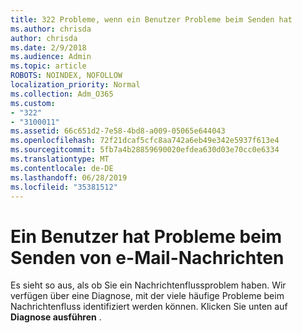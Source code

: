 ```yaml
---
title: 322 Probleme, wenn ein Benutzer Probleme beim Senden hat
ms.author: chrisda
author: chrisda
ms.date: 2/9/2018
ms.audience: Admin
ms.topic: article
ROBOTS: NOINDEX, NOFOLLOW
localization_priority: Normal
ms.collection: Adm_O365
ms.custom:
- "322"
- "3100011"
ms.assetid: 66c651d2-7e58-4bd8-a009-05065e644043
ms.openlocfilehash: 72f21dcaf5cfc8aa742a6eb49e342e5937f613e4
ms.sourcegitcommit: 5fb7a4b28859690020efdea630d03e70cc0e6334
ms.translationtype: MT
ms.contentlocale: de-DE
ms.lasthandoff: 06/28/2019
ms.locfileid: "35381512"
---
```

# <a name="a-user-is-having-issues-sending-email-messages"></a>Ein Benutzer hat Probleme beim Senden von e-Mail-Nachrichten

Es sieht so aus, als ob Sie ein Nachrichtenflussproblem haben. Wir verfügen über eine Diagnose, mit der viele häufige Probleme beim Nachrichtenfluss identifiziert werden können. Klicken Sie unten auf **Diagnose ausführen** .
